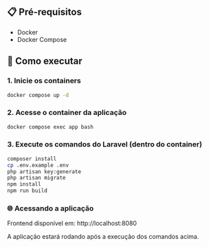 ## 📋 Pré-requisitos

- Docker
- Docker Compose

## 🚀 Como executar

### 1. Inicie os containers
```bash
docker compose up -d
```

### 2. Acesse o container da aplicação
```bash
docker compose exec app bash
```

### 3. Execute os comandos do Laravel (dentro do container)
```bash
composer install
cp .env.example .env
php artisan key:generate
php artisan migrate
npm install
npm run build
```

### 🌐 Acessando a aplicação
Frontend disponível em: http://localhost:8080

A aplicação estará rodando após a execução dos comandos acima.

